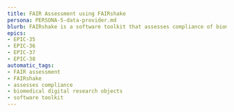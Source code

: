 ```yaml
---
title: FAIR Assessment using FAIRshake
persona: PERSONA-5-data-provider.md
blurb: FAIRshake is a software toolkit that assesses compliance of biomedical digital research objects with the FAIR guiding principles
epics:
- EPIC-35
- EPIC-36
- EPIC-37
- EPIC-38
automatic_tags:
- FAIR assessment
- FAIRshake
- assesses compliance
- biomedical digital research objects
- software toolkit
---
```

